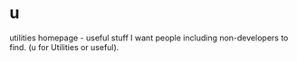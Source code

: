 # u
utilities homepage - useful stuff I want people including non-developers to find. (u for Utilities or useful). 
